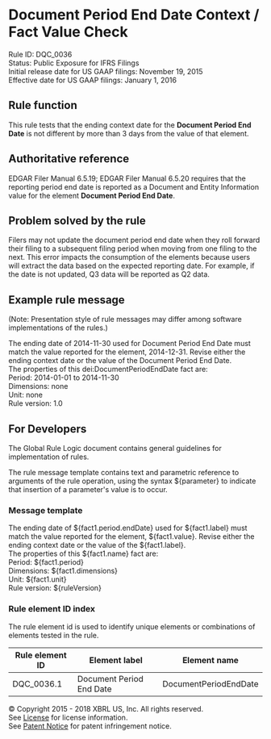 # Document Period End Date Context / Fact Value Check
Rule ID: DQC_0036   
Status: Public Exposure for IFRS Filings  
Initial release date for US GAAP filings: November 19, 2015  
Effective date for US GAAP filings: January 1, 2016

## Rule function

This rule tests that the ending context date for the **Document Period End Date** is not different by more than 3 days from the value of that element.

## Authoritative reference

EDGAR Filer Manual 6.5.19; EDGAR Filer Manual 6.5.20 requires that the reporting period end date is reported as a Document and Entity Information value for the element **Document Period End Date**.  

## Problem solved by the rule

Filers may not update the document period end date when they roll forward their filing to a subsequent filing period when moving from one filing to the next. This error impacts the consumption of the elements because users will extract the data based on the expected reporting date. For example, if the date is not updated, Q3 data will be reported as Q2 data.

## Example rule message 
(Note: Presentation style of rule messages may differ among software implementations of the rules.)

The ending date of 2014-11-30 used for Document Period End Date must match the value reported for the element, 2014-12-31. Revise either the ending context date or the value of the Document Period End Date.    
The properties of this dei:DocumentPeriodEndDate fact are:   
Period: 2014-01-01 to 2014-11-30   
Dimensions: none   
Unit: none   
Rule version: 1.0

## For Developers

The Global Rule Logic document contains general guidelines for implementation of rules.

The rule message template contains text and parametric reference to arguments of the rule operation, using the syntax ${parameter} to indicate that insertion of a parameter's value is to occur. 

### Message template

The ending date of ${fact1.period.endDate} used for ${fact1.label} must match the value reported for the element, ${fact1.value}. Revise either the ending context date or the value of the ${fact1.label}.     
The properties of this ${fact1.name} fact are:   
Period: ${fact1.period}   
Dimensions: ${fact1.dimensions}   
Unit: ${fact1.unit}   
Rule version: ${ruleVersion}

### Rule element ID index

The rule element id is used to identify unique elements or combinations of elements tested in the rule. 

| Rule element ID | Element label | Element name |
| ----- | ----- | ----- |
| DQC_0036.1 | Document Period End Date | DocumentPeriodEndDate |


© Copyright 2015 - 2018 XBRL US, Inc. All rights reserved.   
See [License](https://xbrl.us/dqc-license) for license information.  
See [Patent Notice](https://xbrl.us/dqc-patent) for patent infringement notice.
